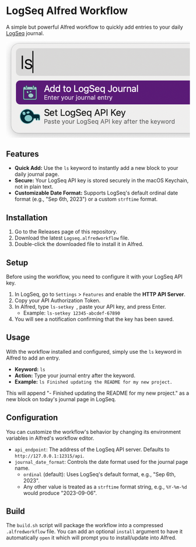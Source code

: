 # LogSeq Alfred Workflow

A simple but powerful Alfred workflow to quickly add entries to your daily [LogSeq](https://logseq.com/) journal.

![Screenshot of the LogSeq Alfred Workflow in action](docs/alfred.png)

## Features

*   **Quick Add:** Use the `ls` keyword to instantly add a new block to your daily journal page.
*   **Secure:** Your LogSeq API key is stored securely in the macOS Keychain, not in plain text.
*   **Customizable Date Format:** Supports LogSeq's default ordinal date format (e.g., "Sep 6th, 2023") or a custom `strftime` format.

## Installation

1.  Go to the Releases page of this repository.
2.  Download the latest `Logseq.alfredworkflow` file.
3.  Double-click the downloaded file to install it in Alfred.

## Setup

Before using the workflow, you need to configure it with your LogSeq API key.

1.  In LogSeq, go to `Settings` > `Features` and enable the **HTTP API Server**.
2.  Copy your API Authorization Token.
3.  In Alfred, type `ls-setkey `, paste your API key, and press Enter.
    *   Example: `ls-setkey 12345-abcdef-67890`
4.  You will see a notification confirming that the key has been saved.

## Usage

With the workflow installed and configured, simply use the `ls` keyword in Alfred to add an entry.

*   **Keyword:** `ls`
*   **Action:** Type your journal entry after the keyword.
*   **Example:** `ls Finished updating the README for my new project.`

This will append "- Finished updating the README for my new project." as a new block on today's journal page in LogSeq.

## Configuration

You can customize the workflow's behavior by changing its environment variables in Alfred's workflow editor.

*   `api_endpoint`: The address of the LogSeq API server. Defaults to `http://127.0.0.1:12315/api`.
*   `journal_date_format`: Controls the date format used for the journal page name.
    *   `ordinal` (default): Uses LogSeq's default format, e.g., "Sep 6th, 2023".
    *   Any other value is treated as a `strftime` format string, e.g., `%Y-%m-%d` would produce "2023-09-06".

## Build

The `build.sh` script will package the workflow into a compressed `.alfredworkflow` file.  You can add an optional `install` argument to have it automatically `open` it which will prompt you to install/update into Alfred.